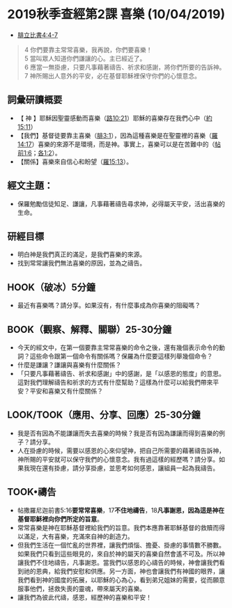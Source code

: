 # 2019秋季查經第2課 喜樂 (10/04/2019)

+ [腓立比書4:4-7](https://www.biblegateway.com/quicksearch/?quicksearch=腓立比書4:4-7&qs_version=CUVMPT)  
>4 你們要靠主常常喜樂，我再說，你們要喜樂！  
5 當叫眾人知道你們謙讓的心。主已經近了。  
6 應當一無掛慮，只要凡事藉著禱告、祈求和感謝，將你們所要的告訴神。  
7 神所賜出人意外的平安，必在基督耶穌裡保守你們的心懷意念。

## 詞彙研讀概要
+ 【 神 】耶穌因聖靈感動而喜樂（[路10:21](https://www.biblegateway.com/quicksearch/?quicksearch=路10:21&qs_version=CUVMPT)）耶穌的喜樂存在我們心中（[約15:11](https://www.biblegateway.com/quicksearch/?quicksearch=約15:11&qs_version=CUVMPT)）
+ 【我們】基督徒要靠主喜樂（[腓3:1](https://www.biblegateway.com/quicksearch/?quicksearch=腓3:1&qs_version=CUVMPT)），因為這種喜樂是在聖靈裡的喜樂（[羅14:17](https://www.biblegateway.com/quicksearch/?quicksearch=羅14:17&qs_version=CUVMPT)）喜樂的來源不是環境，而是神。事實上，喜樂可以是在苦難中的（[帖前1:6](https://www.biblegateway.com/quicksearch/?quicksearch=帖前1:6&qs_version=CUVMPT)；[各1:2](https://www.biblegateway.com/quicksearch/?quicksearch=各1:2&qs_version=CUVMPT)）。
+ 【關係】喜樂來自信心和盼望（[羅15:13](https://www.biblegateway.com/quicksearch/?quicksearch=羅15:13&qs_version=CUVMPT)）。

## 經文主題：
+ 保羅勉勵信徒知足、謙讓，凡事藉著禱告尋求神，必得屬天平安，活出喜樂的生命。

## 研經目標
+ 明白神是我們真正的滿足，是我們喜樂的來源。
+ 找到常常讓我們無法喜樂的原因，並為之禱告。

## HOOK（破冰）5分鐘
+ 最近有喜樂嗎？請分享。如果沒有，有什麼事成為你喜樂的阻礙嗎？

## BOOK（觀察、解釋、關聯）25-30分鐘
+ 今天的經文中，在第一個要靠主常常喜樂的命令之後，還有幾個表示命令的動詞？這些命令跟第一個命令有關係嗎？保羅為什麼要這樣列舉幾個命令？
+ 什麼是謙讓？謙讓與喜樂有什麼關係？
+ 「只要凡事藉著禱告、祈求和感謝」中的感謝，是「以感恩的態度」的意思。這對我們理解禱告和祈求的方式有什麼幫助？這樣為什麼可以給我們帶來平安？平安和喜樂又有什麼關係？

## LOOK/TOOK（應用、分享、回應）25-30分鐘
+ 我是否有因為不能謙讓而失去喜樂的時候？我是否有因為謙讓而得到喜樂的例子？請分享。
+ 人在掛慮的時候，需要以感恩的心來仰望神，把自己所需要的藉著禱告訴神，神所賜的平安就可以保守我們的心懷意念。我有過這樣的經歷嗎？請分享。如果我現在還有掛慮，請分享掛慮，並思考如何感恩，讓組員一起為我禱告。

## TOOK•禱告
+ 帖撒羅尼迦前書5:16**要常常喜樂**，17**不住地禱告**，18**凡事謝恩，因為這是神在基督耶穌裡向你們所定的旨意**。
+ 常常喜樂是神在耶穌基督裡給我們的旨意。我們本應靠著耶穌基督的救贖而得以滿足，大有喜樂，充滿來自神的創造力。
+ 但我們生活在一個忙亂的世界裡，讓我們煩惱、擔憂、掛慮的事情數不勝數。如果我們只看到這些眼見的，來自於神的屬天的喜樂自然會遙不可及。所以神讓我們不住地禱告，凡事謝恩。當我們以感恩的心禱告的時候，神會讓我們看到祂的恩典，給我們安慰和供應。另一方面，神也會讓我們有神國的眼界，讓我們看到神的國度的拓展，以耶穌的心為心，看到弟兄姐妹的需要，從而願意服事他們，拯救失喪的靈魂，帶來屬天的喜樂。
+ 讓我們為彼此代禱，感恩，經歷神的喜樂和平安！
